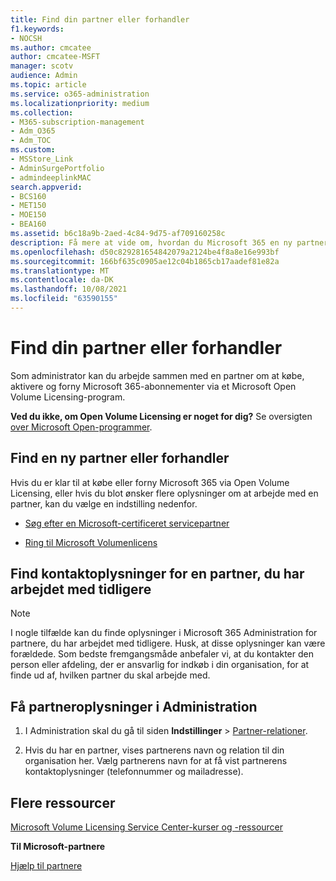 ```yaml
---
title: Find din partner eller forhandler
f1.keywords:
- NOCSH
ms.author: cmcatee
author: cmcatee-MSFT
manager: scotv
audience: Admin
ms.topic: article
ms.service: o365-administration
ms.localizationpriority: medium
ms.collection:
- M365-subscription-management
- Adm_O365
- Adm_TOC
ms.custom:
- MSStore_Link
- AdminSurgePortfolio
- admindeeplinkMAC
search.appverid:
- BCS160
- MET150
- MOE150
- BEA160
ms.assetid: b6c18a9b-2aed-4c84-9d75-af709160258c
description: Få mere at vide om, hvordan du Microsoft 365 en ny partner, eller få kontaktoplysninger for en partner, du har arbejdet med tidligere.
ms.openlocfilehash: d50c829281654842079a2124be4f8a8e16e993bf
ms.sourcegitcommit: 166bf635c0905ae12c04b1865cb17aadef81e82a
ms.translationtype: MT
ms.contentlocale: da-DK
ms.lasthandoff: 10/08/2021
ms.locfileid: "63590155"
---
```

# <a name="find-your-partner-or-reseller"></a>Find din partner eller forhandler

Som administrator kan du arbejde sammen med en partner om at købe, aktivere og forny Microsoft 365-abonnementer via et Microsoft Open Volume Licensing-program. 
  
 **Ved du ikke, om Open Volume Licensing er noget for dig?** Se oversigten [over Microsoft Open-programmer](https://go.microsoft.com/fwlink/p/?LinkId=613298).
  
## <a name="find-a-new-partner-or-reseller"></a>Find en ny partner eller forhandler

Hvis du er klar til at købe eller forny Microsoft 365 via Open Volume Licensing, eller hvis du blot ønsker flere oplysninger om at arbejde med en partner, kan du vælge en indstilling nedenfor. 
  
- [Søg efter en Microsoft-certificeret servicepartner](https://go.microsoft.com/fwlink/p/?LinkId=613304)
    
- [Ring til Microsoft Volumenlicens](https://go.microsoft.com/fwlink/p/?LinkId=613305)
    
## <a name="find-contact-information-for-a-partner-youve-worked-with-in-the-past"></a>Find kontaktoplysninger for en partner, du har arbejdet med tidligere

> [!NOTE]
> I nogle tilfælde kan du finde oplysninger i Microsoft 365 Administration for partnere, du har arbejdet med tidligere. Husk, at disse oplysninger kan være forældede. Som bedste fremgangsmåde anbefaler vi, at du kontakter den person eller afdeling, der er ansvarlig for indkøb i din organisation, for at finde ud af, hvilken partner du skal arbejde med. 
  
## <a name="get-partner-info-in-the-admin-center"></a>Få partneroplysninger i Administration

1. I Administration skal du gå til siden **Indstillinger** >  <a href="https://go.microsoft.com/fwlink/p/?linkid=2074649" target="_blank">Partner-relationer</a>.
  
2. Hvis du har en partner, vises partnerens navn og relation til din organisation her. Vælg partnerens navn for at få vist partnerens kontaktoplysninger (telefonnummer og mailadresse).
    
## <a name="more-resources"></a>Flere ressourcer

[Microsoft Volume Licensing Service Center-kurser og -ressourcer](https://go.microsoft.com/fwlink/?LinkId=613306)
  
 **Til Microsoft-partnere**
  
[Hjælp til partnere](https://support.microsoft.com/office/ae811622-b838-4f62-b7e9-659627374963)
  

